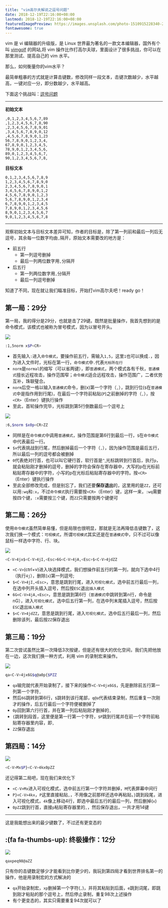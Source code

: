 ```yaml
---
title: "vim高尔夫解说之逗号问题"
date: 2018-12-19T22:16:00+08:00
lastmod: 2018-12-19T22:16:00+08:00
featuredImagePreview: https://images.unsplash.com/photo-1510915228340-29c85a43dcfe?ixlib=rb-1.2.1&ixid=eyJhcHBfaWQiOjEyMDd9&auto=format&fit=crop&w=750&q=80
fontawesome: true
---
```


vim 是 vi 编辑器的升级版，是 Linux <i class="fa fa-linux" aria-hidden="true"></i> 世界最为著名的一款文本编辑器，国外有个叫 [vimgolf](http://www.vimgolf.com) 的网站,将 vim 操作比作打高尔夫球，里面设计了很多挑战，你可以在那里测试、提高自己的 vim 水平。

那么，如何衡量你的vim水平？

最简单粗暴的方式就是计算击键数，修改同样一段文本，击键次数越少，水平越高，一键对应一分，即分数越少，水平越高。

下面这个挑战叫：[逗号问题](http://www.vimgolf.com/challenges/5ba020f91abf2d000951055c)

---

**初始文本**

```
,0,1,2,3,4,5,6,7,89
,1,2,3,4,5,6,7,8,90
,2,3,4,5,6,7,8,9,01
,3,4,5,6,7,8,9,0,12
,4,5,6,7,8,9,0,1,23
56,7,8,9,0,1,2,3,4,
67,8,9,0,1,2,3,4,5,
78,9,0,1,2,3,4,5,6,
89,0,1,2,3,4,5,6,7,
90,1,2,3,4,5,6,7,8,
```

**目标文本**

```
0,1,2,3,4,5,6,7,8,9
1,2,3,4,5,6,7,8,9,0
2,3,4,5,6,7,8,9,0,1
3,4,5,6,7,8,9,0,1,2
4,5,6,7,8,9,0,1,2,3
5,6,7,8,9,0,1,2,3,4
6,7,8,9,0,1,2,3,4,5
7,8,9,0,1,2,3,4,5,6
8,9,0,1,2,3,4,5,6,7
9,0,1,2,3,4,5,6,7,8
```
---

观察初始文本与目标文本差异可知，作者的目标是，除了第一列前和最后一列后无逗号，其余每一位数字均由`,`隔开，原始文本需要改的地方是：

- 前五行
	- 第一列逗号删掉
	- 最后一列两位数字用`,`分隔开
- 后五行
	- 第一列两位数字用`,`分隔开
	- 最后一列逗号删掉

知道了不同，现在就让我们瞄准目标，开始打vim高尔夫吧！ready go！


## 第一局：29分

第一局，我的得分是29分，也就是击了29键。既然是批量操作，我首先想到的是命令模式，该模式也被称为冒号模式，因为以冒号开头。

![](https://tva1.sinaimg.cn/large/008i3skNly1gvwkdzotgag307u074dgc.gif)


```bash
:1,5norm x$P<CR>
```

- 首先输入`:`进入`命令模式`，要操作前五行，需输入`1,5`，这里`1`也可以换成`.`，因为进入文件时，光标在第一行，`命令模式`中`.`代表`光标所在行`
- `norm`是`normal`的缩写（可以省两键），即`普通模式`，两个模式各有千秋，`普通模式`擅长近程攻击，操作范围窄；`命令模式`适合远程攻击，操作范围广，二者优势互补，珠联璧合。
- `norm`后空一格以输入`普通模式`命令，删(x)第一个字符（`,`），跳到行位(`$`在`普通模式`中是指作用到行尾)，在最后一个字符前粘贴(`P`)之前删掉的字符（`,`），按`<CR>`（Enter）键执行操作
- 至此，首轮操作完毕，光标跳到第5行倒数最后一个逗号上

![](https://tva1.sinaimg.cn/large/008i3skNly1gvwkfhfglwg307u074aan.gif)

```bash
:6,$norm $x0p<CR>ZZ
```

- 同样是在`命令模式`中调用`普通模式`，操作范围是第6行到最后一行，`$`在`命令模式`中代表最后一行。
- `$x`代表挑战到行尾，然后删掉最后一个字符（`,`），因为操作范围是最后五行，所以最后一列的逗号都会被删掉
- `0`代表绝对行首，也可以叫它硬行首，软行首是`^`,光标跳转到行首后，执行`p`，就会粘贴刚才删掉的逗号，删掉的字符会保存在寄存器中，大写的p在光标前粘贴寄存器中的字符，小写的p在光标后粘贴寄存器中的字符。按`<CR>`（Enter）键执行操作
- 至此全部修改完成，但是别忘了，我们还要**保存退出**的，这里用的是`ZZ`，还可以用`:wq`和`:x`，不过`命令模式`执行需要按`<CR>`（Enter）键，这样一来，`:wq`需要按四个键，`:x`需要按三个键，而`ZZ`只需要按两个键便可

## 第二局：26分

使用`命令模式`虽然简单易懂，但是局限也很明显，那就是无法再降低击键数了，这次我们换一个模式：`可视模式`，所谓`可视模式`其实还是在`普通模式`中，只不过可以像鼠标一样选中字符、行、块。

![](https://tva1.sinaimg.cn/large/008i3skNly1gvwkg0wt7rg307u074406.gif)

```bash
<C-V>4jx$<C-V>4jI,<Esc>6G<C-V>4jA,<Esc>$<C-V>4jdZZ
```

- `<C-V>`(ctrl+v)进入块选择模式，我们想操作前五行的第一列，就向下选中4行（执行`4j`），删除(`x`)第一列逗号;
- `$<C-V>4jI,<Esc>`，意思是跳到行尾，进入`可视化模式`，选中前五行最后一列，在选中列开头插入逗号，然后按`ESC`退出`插入模式`
- `6G<C-V>4jA,<Esc>`，意思是跳到第6行（`普通模式`中跳转到第n行，命令是nG），进入`可视化模式`，选中后五行第一列，在选中列末尾插入逗号，然后按`ESC`退出`插入模式`
- `$<C-V>4jdZZ`，意思是跳到行尾，进入`可视化模式`，选中后五行最后一列，然后删除该列，最后按`ZZ`保存退出

## 第三局：19分

第二次尝试虽然比第一次降低3次按键，但是还有很大的优化空间，我们先把他放在一边，这次我们换一种方式，利用 vim 的录制宏来操作。

![](https://tva1.sinaimg.cn/large/008i3skNly1gvwkh5sx1xg307u074q49.gif)

```bash
qa<C-V>4jx6G$q@a0p{$PZZ
```

- `qa`输完就代表开始录制了，接下来的操作`<C-V>4jx6G$`，先是删除前五行第一列第一个字符`,`
- 然后`6G`跳转到第6行，`$`跳转到该行尾部，`q@a`代表结束录制，然后重复一次刚才的操作，后五行最后一个字符便被删掉了
- `0p`回到第六行行首，并在第一列后粘贴刚才删掉的`,`
- `{`跳转到段首，这里便是第一行第一个字符，`$P`跳到行尾并在前一个字符前粘贴寄存器里内容，即`,`
- `ZZ`保存退出

## 第四局：14分

![](https://tva1.sinaimg.cn/large/008i3skNly1gvwkhgxd6zg307u074js0.gif)

```bash
<C-V>Mx$P}<C-V>4kx0pZZ
```

还记得第二局吧，现在我们来优化下
- `<C-V>Mx`进入可视化模式，选中前五行第一个字符并删掉，`M`代表屏幕中间行
- `P}<C-V>4kx`，`P`这里直接粘贴`,`，不用像之前那样还选中再粘贴，`}`跳到段尾，进入可视化模式，`4k`像上移动4行，即选中最后五行的最后一列，然后删掉(`x`)
- `0pZZ`跳到行首，直接`p`粘贴寄存器里的`,`，然后保存退出，一共才用14键
---
这是我能想出来的最少键数了，不过还有更变态的


## :(fa fa-thumbs-up): 终极操作：12分

![](https://tva1.sinaimg.cn/large/008i3skNly1gvwkhtmizag307u074mxs.gif)

```bash
qaxpeq98@aZZ
```

只有你的击键数足够少才能看到比你更少的，我玩到第四局才看到世界排名第一的操作，他是用录制宏的方式解决的

- `qa`开始录制宏，`xp`删掉第一个字符(`,`)，并将其粘贴到后面，`e`跳到词尾，即跳到刚才粘贴的那个逗号上，然后停止录制，重复98次上述操作
- 有个更变态的，其实只需要重复94次就可以了
